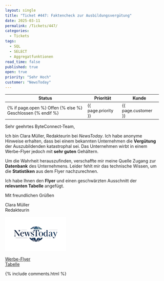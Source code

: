```yaml
---
layout: single
title: "Ticket #447: Faktencheck zur Ausbildungsvergütung"
date: 2025-03-11
permalink: /Tickets/447/
categories:
  - Tickets
tags:
  - SQL
  - SELECT
  - Aggregatfunktionen
read_time: false
published: true
open: true
priority: "Sehr Hoch"
customer: "NewsToday"
---
```


| Status | Priorität | Kunde |
|--------|----------|--------|
| {% if page.open %} Offen {% else %} Geschlossen {% endif %} | {{ page.priority }} | {{ page.customer }} |

Sehr geehrtes ByteConnect-Team,

Ich bin Clara Müller, Redakteurin bei *NewsToday*. Ich habe anonyme Hinweise erhalten, dass bei einem bekannten Unternehmen die **Vergütung** der Auszubildenden katastrophal sei. Das Unternehmen wirbt in einem Werbe-Flyer jedoch mit **sehr guten** Gehältern.

Um die Wahrheit herauszufinden, verschaffte mir meine Quelle Zugang zur **Datenbank** des Unternehmens. Leider fehlt mir das technische Wissen, um die **Statistiken** aus dem Flyer nachzurechnen.

Ich habe Ihnen den **Flyer** und einen geschwärzten Ausschnitt der **relevanten Tabelle** angefügt.

Mit freundlichen Grüßen

Clara Müller  
Redakteurin  

<img src="/assets/images/NewsToday.png" width="200"/>


[Werbe-Flyer](/assets/images/Flyer.pdf)  
[Tabelle](/assets/images/Mitarbeiter.pdf)

{% include comments.html %}